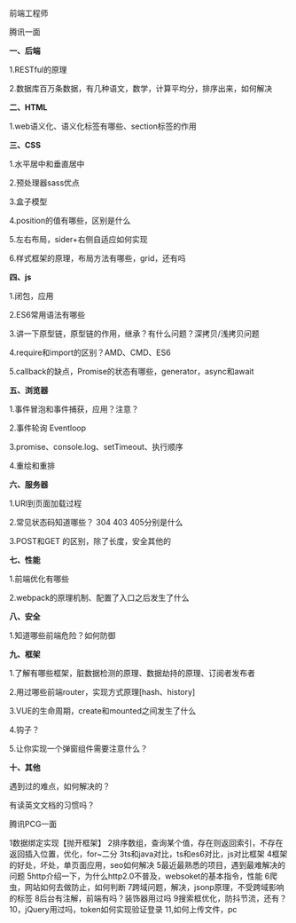 前端工程师

腾讯一面

**一、后端**

1.RESTful的原理

2.数据库百万条数据，有几种语文，数学，计算平均分，排序出来，如何解决

**二、HTML**

1.web语义化、语义化标签有哪些、section标签的作用

**三、CSS**

1.水平居中和垂直居中

2.预处理器sass优点

3.盒子模型

4.position的值有哪些，区别是什么

5.左右布局，sider+右侧自适应如何实现

6.样式框架的原理，布局方法有哪些，grid，还有吗

**四、js**

1.闭包，应用

2.ES6常用语法有哪些

3.讲一下原型链，原型链的作用，继承？有什么问题？深拷贝/浅拷贝问题

4.require和import的区别？AMD、CMD、ES6

5.callback的缺点，Promise的状态有哪些，generator，async和await

**五、浏览器**

1.事件冒泡和事件捕获，应用？注意？

2.事件轮询 Eventloop

3.promise、console.log、setTimeout、执行顺序

4.重绘和重排

**六、服务器**

1.URl到页面加载过程

2.常见状态码知道哪些？ 304 403 405分别是什么

3.POST和GET 的区别，除了长度，安全其他的

**七、性能**

1.前端优化有哪些

2.webpack的原理机制、配置了入口之后发生了什么

**八、安全**

1.知道哪些前端危险？如何防御

**九、框架**

1.了解有哪些框架，脏数据检测的原理、数据劫持的原理、订阅者发布者

2.用过哪些前端router，实现方式原理[hash、history]

3.VUE的生命周期，create和mounted之间发生了什么

4.钩子？

5.让你实现一个弹窗组件需要注意什么？

**十、其他**

遇到过的难点，如何解决的？

有读英文文档的习惯吗？

腾讯PCG一面

1数据绑定实现【抛开框架】
2排序数组，查询某个值，存在则返回索引，不存在返回插入位置，优化，for~二分
3ts和java对比，ts和es6对比，js对比框架
4框架的好处，坏处，单页面应用，seo如何解决
5最近最熟悉的项目，遇到最难解决的问题
5http介绍一下，为什么http2.0不普及，websoket的基本指令，性能
6爬虫，网站如何去做防止，如何判断
7跨域问题，解决，jsonp原理，不受跨域影响的标签
8后台有注解，前端有吗？装饰器用过吗
9搜索框优化，防抖节流，还有？
10，jQuery用过吗，token如何实现验证登录
11,如何上传文件，pc



